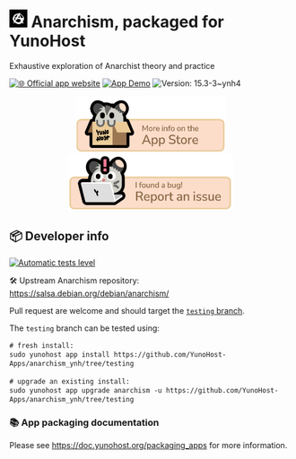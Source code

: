 <!--
N.B.: This README was automatically generated by <https://github.com/YunoHost/apps_tools/blob/main/readme_generator>
It shall NOT be edited by hand.
-->

<h1>
  <img src="https://raw.githubusercontent.com/YunoHost/apps/master/logos/anarchism.png" width="32px" alt="Logo of Anarchism">
  Anarchism, packaged for YunoHost
</h1>

Exhaustive exploration of Anarchist theory and practice

[![🌐 Official app website](https://img.shields.io/badge/Official_app_website-darkgreen?style=for-the-badge)](https://salsa.debian.org/debian/anarchism/)
[![App Demo](https://img.shields.io/badge/App_Demo-blue?style=for-the-badge)](http://anarchism.pageabode.com/afaq/index.html)
![Version: 15.3-3~ynh4](https://img.shields.io/badge/Version-15.3--3~ynh4-rgba(0,150,0,1)?style=for-the-badge)

<div align="center">
<a href="https://apps.yunohost.org/app/anarchism"><img height="100px" src="https://github.com/YunoHost/yunohost-artwork/raw/refs/heads/main/badges/neopossum-badges/badge_more_info_on_the_appstore.svg"/></a>
<a href="https://github.com/YunoHost-Apps/anarchism_ynh/issues"><img height="100px" src="https://github.com/YunoHost/yunohost-artwork/raw/refs/heads/main/badges/neopossum-badges/badge_report_an_issue.svg"/></a>
</div>

## 📦 Developer info

[![Automatic tests level](https://apps.yunohost.org/badge/cilevel/anarchism)](https://ci-apps.yunohost.org/ci/apps/anarchism/)

🛠️ Upstream Anarchism repository: <https://salsa.debian.org/debian/anarchism/>

Pull request are welcome and should target the [`testing` branch](https://github.com/YunoHost-Apps/anarchism_ynh/tree/testing).

The `testing` branch can be tested using:
```
# fresh install:
sudo yunohost app install https://github.com/YunoHost-Apps/anarchism_ynh/tree/testing

# upgrade an existing install:
sudo yunohost app upgrade anarchism -u https://github.com/YunoHost-Apps/anarchism_ynh/tree/testing
```

### 📚 App packaging documentation

Please see <https://doc.yunohost.org/packaging_apps> for more information.